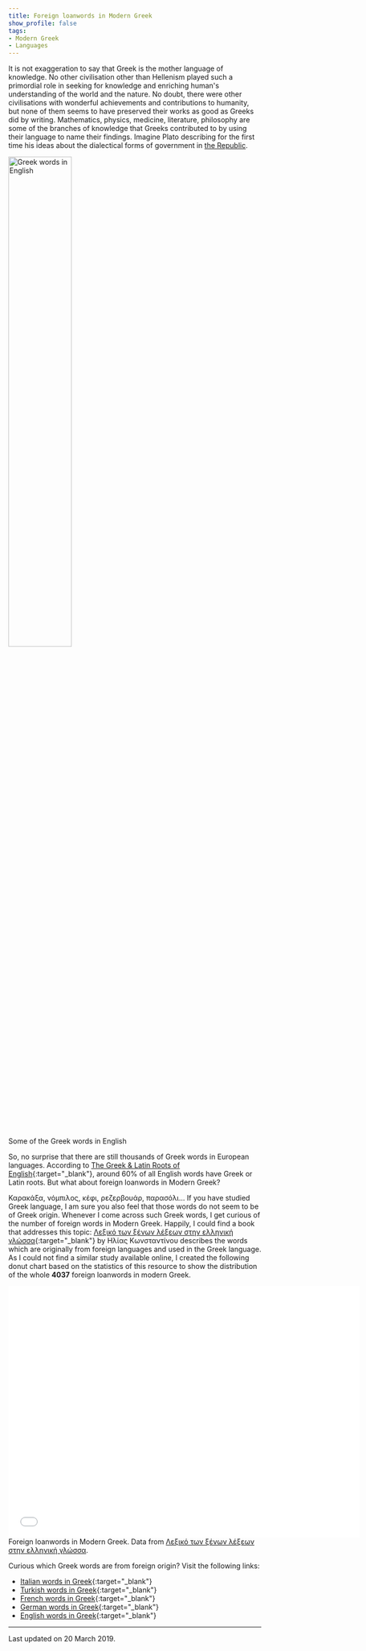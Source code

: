 ```yaml
---
title: Foreign loanwords in Modern Greek
show_profile: false
tags:
- Modern Greek
- Languages
---
```

It is not exaggeration to say that Greek is the mother language of knowledge. No other civilisation other than Hellenism played such a primordial role in seeking for knowledge and enriching human's understanding of the world and the nature. No doubt, there were other civilisations with wonderful achievements and contributions to humanity, but none of them seems to have preserved their works as good as Greeks did by writing. Mathematics, physics, medicine, literature, philosophy are some of the branches of knowledge that Greeks contributed to by using their language to name their findings. Imagine Plato describing for the first time his ideas about the dialectical forms of government in [the Republic](https://en.wikipedia.org/wiki/Republic_(Plato){:target="_blank"}).

<div class="card mb-3 text-center">
    <img class="rounded mx-auto d-block" src="{{ site.url }}/docs/images/owl_greek.jpeg" style="width:50%" align="middle" alt="Greek words in English"/>
    <div class="card-body bg-light">
        <div class="card-text">
            Some of the Greek words in English
        </div>
    </div>
</div>

So, no surprise that there are still thousands of Greek words in European languages. According to [The Greek & Latin Roots of English](https://books.google.ie/books?id=GA0WBAAAQBAJ&lpg=PR5&ots=jWJ623QSra&dq=number%20of%20greek%20words%20in%20english&lr&pg=PP1#v=onepage&q=number%20of%20greek%20words%20in%20english&f=false){:target="_blank"}, around 60% of all English words have Greek or Latin roots. But what about foreign loanwords in Modern Greek?

Καρακάξα, νόμπιλος, κέφι, ρεζερβουάρ, παρασόλι... If you have studied Greek language, I am sure you also feel that those words do not seem to be of Greek origin. Whenever I come across such Greek words, I get curious of the number of foreign words in Modern Greek. Happily, I could find a book that addresses this topic: [Λεξικό των ξένων λέξεων στην ελληνική γλώσσα](https://www.politeianet.gr/books/9789602050859-konstantinou-i-ilias-epikairotita-lexiko-ton-xenon-lexeon-stin-elliniki-glossa-143806){:target="_blank"} by Ηλίας Κωνσταντίνου describes the words which are originally from foreign languages and used in the Greek language. As I could not find a similar study available online, I created the following donut chart based on the statistics of this resource to show the distribution of the whole **4037** foreign loanwords in modern Greek.

<div class="card mb-3 text-center">
<iframe width="700" height="500" align="middle"  frameborder="0" scrolling="no" src="//plot.ly/~sinahm/14.embed?showlink=false"></iframe>
<div class="card-body bg-light">
    <div class="card-text">
      Foreign loanwords in Modern Greek. Data from
        <a href="https://www.politeianet.gr/books/9789602050859-konstantinou-i-ilias-epikairotita-lexiko-ton-xenon-lexeon-stin-elliniki-glossa-143806"  target="_blank">Λεξικό των ξένων λέξεων στην ελληνική γλώσσα</a>.
    </div>
</div>
</div>

Curious which Greek words are from foreign origin? Visit the following links:

- [Italian words in Greek](http://www.ellinopedia.com/ellinika/italikes-lexis-stin-elliniki-glossa){:target="_blank"}
- [Turkish words in Greek](http://www.ellinopedia.com/ellinika/tourkikes-lexis-stin-elliniki-glossa){:target="_blank"}
- [French words in Greek](http://www.ellinopedia.com/ellinika/gallikes-lexis-pou-xrisimopioume-stin-ellada){:target="_blank"}
- [German words in Greek](http://www.ellinopedia.com/germanika/germanikes-lexeis-stin-elliniki-glossa){:target="_blank"}
- [English words in Greek](http://www.ellinopedia.com/anglika/anglikes-lexis-stin-elliniki){:target="_blank"}


<hr class="col-xs-12">
Last updated on 20 March 2019.
